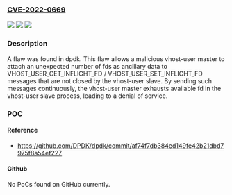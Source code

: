### [CVE-2022-0669](https://cve.mitre.org/cgi-bin/cvename.cgi?name=CVE-2022-0669)
![](https://img.shields.io/static/v1?label=Product&message=DPDK&color=blue)
![](https://img.shields.io/static/v1?label=Version&message=n%2Fa&color=blue)
![](https://img.shields.io/static/v1?label=Vulnerability&message=CWE-400%20-%20Uncontrolled%20Resource%20Consumption.&color=brighgreen)

### Description

A flaw was found in dpdk. This flaw allows a malicious vhost-user master to attach an unexpected number of fds as ancillary data to VHOST_USER_GET_INFLIGHT_FD / VHOST_USER_SET_INFLIGHT_FD messages that are not closed by the vhost-user slave. By sending such messages continuously, the vhost-user master exhausts available fd in the vhost-user slave process, leading to a denial of service.

### POC

#### Reference
- https://github.com/DPDK/dpdk/commit/af74f7db384ed149fe42b21dbd7975f8a54ef227

#### Github
No PoCs found on GitHub currently.

